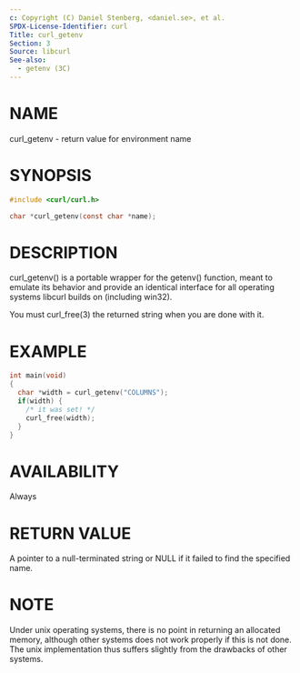 ```yaml
---
c: Copyright (C) Daniel Stenberg, <daniel.se>, et al.
SPDX-License-Identifier: curl
Title: curl_getenv
Section: 3
Source: libcurl
See-also:
  - getenv (3C)
---
```


# NAME

curl_getenv - return value for environment name

# SYNOPSIS

~~~c
#include <curl/curl.h>

char *curl_getenv(const char *name);
~~~

# DESCRIPTION

curl_getenv() is a portable wrapper for the getenv() function, meant to
emulate its behavior and provide an identical interface for all operating
systems libcurl builds on (including win32).

You must curl_free(3) the returned string when you are done with it.

# EXAMPLE

~~~c
int main(void)
{
  char *width = curl_getenv("COLUMNS");
  if(width) {
    /* it was set! */
    curl_free(width);
  }
}
~~~

# AVAILABILITY

Always

# RETURN VALUE

A pointer to a null-terminated string or NULL if it failed to find the
specified name.

# NOTE

Under unix operating systems, there is no point in returning an allocated
memory, although other systems does not work properly if this is not done. The
unix implementation thus suffers slightly from the drawbacks of other systems.
